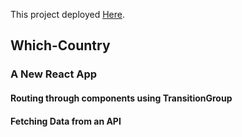 This project deployed [Here](https://armanalz.github.io/which-country/).

## Which-Country


### A New React App

#### Routing through components using TransitionGroup

#### Fetching Data from an API